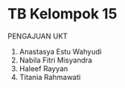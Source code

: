 # TB Kelompok 15

PENGAJUAN UKT
1. Anastasya Estu Wahyudi 
2. Nabila Fitri Misyandra
3. Haleef Rayyan
4. Titania Rahmawati
